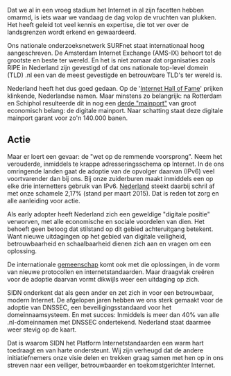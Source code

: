 Dat we al in een vroeg stadium het Internet in al zijn facetten hebben omarmd,
is iets waar we vandaag de dag volop de vruchten van plukken. Het heeft geleid
tot veel kennis en expertise, die tot ver over de landsgrenzen wordt erkend en
gewaardeerd. 

Ons nationale onderzoeksnetwerk SURFnet staat internationaal hoog
aangeschreven. De Amsterdam Internet Exchange (AMS-IX) behoort tot de grootste
en beste ter wereld. En het is niet zomaar dat organisaties zoals RIPE in
Nederland zijn gevestigd of dat ons nationale top-level domein (TLD) .nl een
van de meest gevestigde en betrouwbare TLD&#39;s ter wereld is.

Nederland heeft het dus goed gedaan. Op de
&#39;[Internet Hall of Fame](http://www.internethalloffame.org/inductees/all)&#39;
prijken klinkende, Nederlandse namen. Maar minstens zo belangrijk: na
Rotterdam en Schiphol resulteerde dit in nog een
[derde &quot;mainport&quot;](http://dinl.nl/Digital_Infrastructure_-_Driver_for_the_Online_Ecosystem__2014__v_1_1.pdf)
van groot economisch belang: de digitale mainport. Naar schatting staat deze
digitale mainport garant voor zo&#39;n 140.000 banen.

## Actie

Maar er loert een gevaar: de &quot;wet op de remmende voorsprong&quot;. Neem
het verouderde, inmiddels te krappe adresseringsschema op Internet. In de ons
omringende landen gaat de adoptie van de opvolger daarvan (IPv6) veel
voortvarender dan bij ons. Bij onze zuiderburen maakt inmiddels een op elke
drie internetters gebruik van IPv6.
[Nederland](https://www.google.com/intl/en/ipv6/statistics.html#tab=per-country-ipv6-adoption)
steekt daarbij schril af met onze schamele 2,17% (stand per maart 2015). Dat
is reden tot zorg en alle aanleiding voor actie.

Als early adopter heeft Nederland zich een geweldige &quot;digitale
positie&quot; verworven, met alle economische en sociale voordelen van dien.
Het behoeft geen betoog dat stilstand op dit gebied achteruitgang betekent.
Want nieuwe uitdagingen op het gebied van digitale veiligheid, betrouwbaarheid
en schaalbaarheid dienen zich aan en vragen om een oplossing.

De internationale
[gemeenschap](http://www.arkko.com/tools/allstats/thenetherlands.html) komt
ook met die oplossingen, in de vorm van nieuwe protocollen en
internetstandaarden. Maar draagvlak creëren voor de adoptie daarvan vormt
dikwijls weer een uitdaging op zich.

SIDN onderkent dat als geen ander en zet zich in voor een betrouwbaar, modern
Internet. De afgelopen jaren hebben we ons sterk gemaakt voor de adoptie van
DNSSEC, een beveiligingsstandaard voor het domeinnaamsysteem. En met succes:
Inmiddels is meer dan 40% van alle .nl-domeinnamen met DNSSEC ondertekend.
Nederland staat daarmee weer stevig op de kaart.

Dat is waarom SIDN het Platform Internetstandaarden een warm hart toedraagt en
van harte ondersteunt. Wij zijn verheugd dat de andere initiatiefnemers onze
visie delen en trekken graag samen met hen op in ons streven naar een
veiliger, betrouwbaarder en toekomstgerichter Internet.
